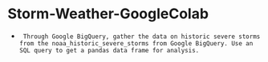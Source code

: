 # Storm-Weather-GoogleColab

-      Through Google BigQuery, gather the data on historic severe storms from the noaa_historic_severe_storms from Google BigQuery. Use an SQL query to get a pandas data frame for analysis.

